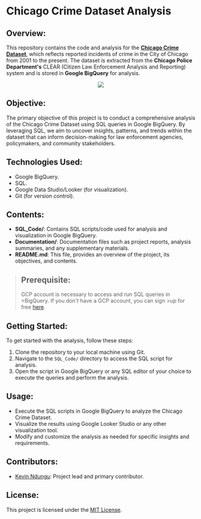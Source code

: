 # Chicago Crime Dataset Analysis

## Overview:
This repository contains the code and analysis for the [**Chicago Crime Dataset**](https://console.cloud.google.com/marketplace/product/city-of-chicago-public-data/chicago-crime), which reflects reported incidents of crime in the City of Chicago from 2001 to the present. The dataset is extracted from the **Chicago Police Department's** CLEAR (Citizen Law Enforcement Analysis and Reporting) system and is stored in **Google BigQuery** for analysis.

<p align="center">
    <img src="https://github.com/kevinndungu-source/Google_Cloud_Platform_GCP_Project/assets/114335263/e300c4b6-f13c-4eaa-abb5-37a27c5e701a">
</p>


## Objective:
The primary objective of this project is to conduct a comprehensive analysis of the Chicago Crime Dataset using SQL queries in Google BigQuery. By leveraging SQL, we aim to uncover insights, patterns, and trends within the dataset that can inform decision-making for law enforcement agencies, policymakers, and community stakeholders.

## Technologies Used:
- Google BigQuery.
- SQL.
- Google Data Studio/Looker (for visualization).
- Git (for version control).

## Contents:
- **SQL_Code/**: Contains SQL scripts/code used for analysis and visualization in Google BigQuery.
- **Documentation/**: Documentation files such as project reports, analysis summaries, and any supplementary materials.
- **README.md**: This file, provides an overview of the project, its objectives, and contents.

>## Prerequisite:
>GCP account is necessary to access and run SQL queries in >BigQuery. If you don't have a GCP account, you can sign >up for free [here](https://cloud.google.com/).

## Getting Started:
To get started with the analysis, follow these steps:
1. Clone the repository to your local machine using Git.
2. Navigate to the `SQL_Code/` directory to access the SQL script for analysis.
3. Open the script in Google BigQuery or any SQL editor of your choice to execute the queries and perform the analysis.

## Usage:
- Execute the SQL scripts in Google BigQuery to analyze the Chicago Crime Dataset.
- Visualize the results using Google Looker Studio or any other visualization tool.
- Modify and customize the analysis as needed for specific insights and requirements.

## Contributors:
- [Kevin Ndungu](https://github.com/kevinndungu-source): Project lead and primary contributor.

## License:
This project is licensed under the [MIT License](LICENSE).

